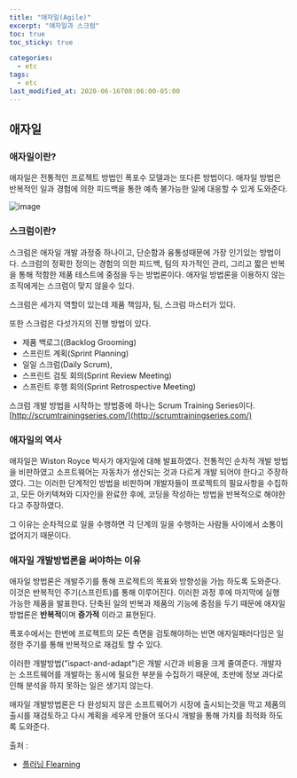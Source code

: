 ```yaml
---
title: "애자일(Agile)"
excerpt: "애자일과 스크럼"
toc: true
toc_sticky: true

categories:
  - etc
tags:
  - etc
last_modified_at: 2020-06-16T08:06:00-05:00
---
```


## 애자일

### 애자일이란? 

애자일은 전통적인 프로젝트 방법인 폭포수 모델과는 또다른 방법이다.
애자일 방법은 반복적인 일과 경험에 의한 피드백을 통한 예측 불가능한 일에 대응할 수 있게 도와준다.



![image](https://t1.daumcdn.net/cfile/tistory/274F2A4A57AAE0BF03)


### 스크럼이란?

스크럼은 애자일 개발 과정중 하나이고, 단순함과 융통성때문에 가장 인기있는 방법이다. 
스크럼의 정확한 정의는 경험의 의한 피드백, 팀의 자가적인 관리, 그리고 짧은 반복을 통해 적함한 제품 테스트에 중점을 두는 방법론이다. 
애자일 방법론을 이용하지 않는 조직에게는 스크럼이 맞지 않을수 있다. 


스크럼은 세가지 역할이 있는데 제품 책임자, 팀, 스크럼 마스터가 있다.

또한 스크럼은 다섯가지의 진행 방법이 있다.

+ 제품 백로그((Backlog Grooming)
+ 스프린트 계획(Sprint Planning)
+ 일일 스크럼(Daily Scrum),
+ 스프린트 검토 회의(Sprint Review Meeting)
+ 스프린트 후행 회의(Sprint Retrospective Meeting)


스크럼 개발 방법을 시작하는 방법중에 하나는  Scrum Training Series이다.
[http://scrumtrainingseries.com/](http://scrumtrainingseries.com/)


### 애자일의 역사

애자일은 Wiston Royce 박사가 애자일에 대해 발표하였다. 전통적인 순차적 개발 방법을 비판하였고 소프트웨어는 자동차가 생산되는 것과 다르게 개발 되어야 한다고 주장하였다. 그는 이러한 단계적인 방법을 비판하며 개발자들이 프로젝트의 필요사항을 수집하고, 모든 아키텍쳐와 디자인을 완료한 후에, 코딩을 작성하는 방법을 반복적으로 해야한다고 주장하였다. 

그 이유는 순차적으로 일을 수행하면 각 단계의 일을 수행하는 사람들 사이에서 소통이 없어지기 때문이다.


### 애자일 개발방법론을 써야하는 이유

애자일 방법론은 개발주기를 통해 프로젝트의 목표와 방향성을 가늠 하도록 도와준다.
이것은 반복적인 주기(스프린트)를 통해 이루어진다. 이러한 과정 후에 마지막에 실행 가능한 제품을 발표한다. 
단축된 일의 반복과 제품의 기능에 중점을 두기 때문에 애자일 방법론은 **반복적**이며 **증가적** 이라고 표현된다.

폭포수에서는 한번에 프로젝트의 모든 측면을 검토해야하는 반면 애자일패러다임은 일정한 주기를 통해 반복적으로 재검토 할 수 있다.  

이러한 개발방법("ispact-and-adapt")은 개발 시간과 비용을 크게 줄여준다.
개발자는 소프트웨어를 개발하는 동시에 필요한 부분을 수집하기 때문에, 초반에 정보 과다로 인해 분석을 하지 못하는 일은 생기지 않는다.

애자일 개발방법론은 다 완성되지 않은 소프트웨어가 시장에 출시되는것을 막고 제품의 출시를 재검토하고 다시 계획을 세우게 만들어 또다시 개발을 통해 가치를 최적화 하도록 도와준다. 






출처 : 
+ [플러닝 Flearning](https://flearning-blog.tistory.com/230?category=654032)